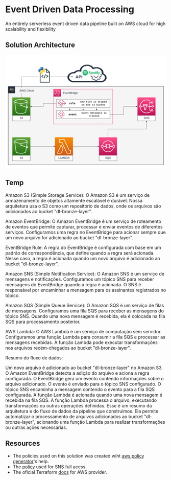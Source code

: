 # Event Driven Data Processing
An entirely serverless event driven data pipeline built on AWS cloud for high scalability and flexibility

## Solution Architecture
<p align="left">
  <img src="https://raw.githubusercontent.com/gabriel-barata/images/master/event-driven-data-pipeline/68747470733a2f2f692e706f7374696d672e63632f624e4d306a7642642f6469616772616d2e706e67.png" alt="Texto Alternativo" width="720">
</p>

## Temp

Amazon S3 (Simple Storage Service):
O Amazon S3 é um serviço de armazenamento de objetos altamente escalável e durável. Nossa arquitetura usa o S3 como um repositório de dados, onde os arquivos são adicionados ao bucket "dl-bronze-layer".

Amazon EventBridge:
O Amazon EventBridge é um serviço de roteamento de eventos que permite capturar, processar e enviar eventos de diferentes serviços. Configuramos uma regra no EventBridge para acionar sempre que um novo arquivo for adicionado ao bucket "dl-bronze-layer".

EventBridge Rule:
A regra do EventBridge é configurada com base em um padrão de correspondência, que define quando a regra será acionada. Nesse caso, a regra é acionada quando um novo arquivo é adicionado ao bucket "dl-bronze-layer".

Amazon SNS (Simple Notification Service):
O Amazon SNS é um serviço de mensagens e notificações. Configuramos um tópico SNS para receber mensagens do EventBridge quando a regra é acionada. O SNS é responsável por encaminhar a mensagem para os assinantes registrados no tópico.

Amazon SQS (Simple Queue Service):
O Amazon SQS é um serviço de filas de mensagens. Configuramos uma fila SQS para receber as mensagens do tópico SNS. Quando uma nova mensagem é recebida, ela é colocada na fila SQS para processamento posterior.

AWS Lambda:
O AWS Lambda é um serviço de computação sem servidor. Configuramos uma função Lambda para consumir a fila SQS e processar as mensagens recebidas. A função Lambda pode executar transformações nos arquivos recém-chegados ao bucket "dl-bronze-layer".

Resumo do fluxo de dados:

Um novo arquivo é adicionado ao bucket "dl-bronze-layer" no Amazon S3.
O Amazon EventBridge detecta a adição do arquivo e aciona a regra configurada.
O EventBridge gera um evento contendo informações sobre o arquivo adicionado.
O evento é enviado para o tópico SNS configurado.
O tópico SNS encaminha a mensagem contendo o evento para a fila SQS configurada.
A função Lambda é acionada quando uma nova mensagem é recebida na fila SQS.
A função Lambda processa o arquivo, executando transformações ou outras operações definidas.
Esse é um resumo da arquitetura e do fluxo de dados da pipeline que construímos. Ela permite automatizar o processamento de arquivos adicionados ao bucket "dl-bronze-layer", acionando uma função Lambda para realizar transformações ou outras ações necessárias.

## Resources

+ The policies used on this solution was created wiht [aws policy generator](https://awspolicygen.s3.amazonaws.com/policygen.html)'s help.
+ The [policy](https://docs.aws.amazon.com/pt_br/aws-managed-policy/latest/reference/AmazonSNSFullAccess.html) used for SNS full acess.
+ The oficial Terraform [docs](https://registry.terraform.io/providers/hashicorp/aws/latest/docs) for AWS provider.
